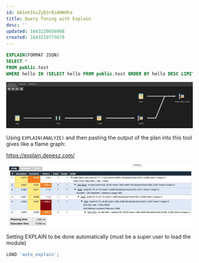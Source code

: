 ```yaml
---
id: bA1ehIksZyQ3rBiAHWdha
title: Query Tuning with Explain
desc: ''
updated: 1643220656908
created: 1643219775679
---
```


```sql
EXPLAIN(FORMAT JSON)
SELECT * 
FROM public.test
WHERE hello IN (SELECT hello FROM public.test ORDER BY hello DESC LIMIT 1);
```

![query plan](/assets/images/2022-01-26-10-01-27.png)

Using `EXPLAIN(ANALYZE)` and then pasting the output of the plan into this tool gives like a flame graph:

<https://explain.depesz.com/>

![flame graph](/assets/images/2022-01-26-10-09-32.png)

Setting EXPLAIN to be done automatically (must be a super user to load the module)

```sql
LOAD 'auto_explain';
```

